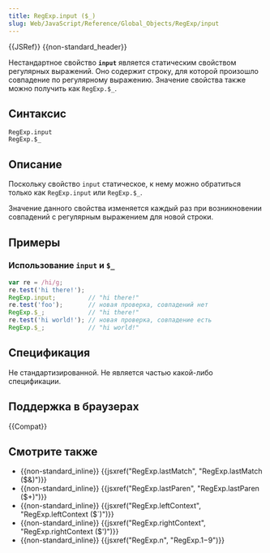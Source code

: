 ```yaml
---
title: RegExp.input ($_)
slug: Web/JavaScript/Reference/Global_Objects/RegExp/input
---
```


{{JSRef}} {{non-standard_header}}

Нестандартное свойство **`input`** является статическим свойством регулярных выражений. Оно содержит строку, для которой произошло совпадение по регулярному выражению. Значение свойства также можно получить как `RegExp.$_`.

## Синтаксис

```
RegExp.input
RegExp.$_
```

## Описание

Поскольку свойство `input` статическое, к нему можно обратиться только как `RegExp.input` или `RegExp.$_`.

Значение данного свойства изменяется каждый раз при возникновении совпадений с регулярным выражением для новой строки.

## Примеры

### Использование `input` и `$_`

```js
var re = /hi/g;
re.test('hi there!');
RegExp.input;         // "hi there!"
re.test('foo');       // новая проверка, совпадений нет
RegExp.$_;            // "hi there!"
re.test('hi world!'); // новая проверка, совпадение есть
RegExp.$_;            // "hi world!"
```

## Спецификация

Не стандартизированной. Не является частью какой-либо спецификации.

## Поддержка в браузерах

{{Compat}}

## Смотрите также

- {{non-standard_inline}} {{jsxref("RegExp.lastMatch", "RegExp.lastMatch ($&amp;)")}}
- {{non-standard_inline}} {{jsxref("RegExp.lastParen", "RegExp.lastParen ($+)")}}
- {{non-standard_inline}} {{jsxref("RegExp.leftContext", "RegExp.leftContext ($`)")}}
- {{non-standard_inline}} {{jsxref("RegExp.rightContext", "RegExp.rightContext ($')")}}
- {{non-standard_inline}} {{jsxref("RegExp.n", "RegExp.$1-$9")}}
